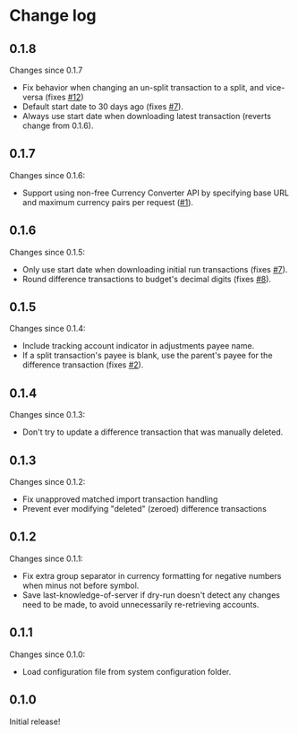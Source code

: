 # Change log


## 0.1.8

Changes since 0.1.7
- Fix behavior when changing an un-split transaction to a split, and vice-versa
  (fixes
  [#12](https://github.com/borsboom/foreign-currency-accounts-for-ynab/issues/12))
- Default start date to 30 days ago (fixes [#7](https://github.com/borsboom/foreign-currency-accounts-for-ynab/issues/7)).
- Always use start date when downloading latest transaction (reverts change from 0.1.6).

## 0.1.7

Changes since 0.1.6:
- Support using non-free Currency Converter API by specifying base URL and
  maximum currency pairs per request
  ([#1](https://github.com/borsboom/foreign-currency-accounts-for-ynab/issues/1)).


## 0.1.6

Changes since 0.1.5:
- Only use start date when downloading initial run transactions (fixes
  [#7](https://github.com/borsboom/foreign-currency-accounts-for-ynab/issues/7)).
- Round difference transactions to budget's decimal digits (fixes
  [#8](https://github.com/borsboom/foreign-currency-accounts-for-ynab/issues/8)).


## 0.1.5

Changes since 0.1.4:
- Include tracking account indicator in adjustments payee name.
- If a split transaction's payee is blank, use the parent's payee for the
  difference transaction (fixes
  [#2](https://github.com/borsboom/foreign-currency-accounts-for-ynab/issues/2)).


## 0.1.4

Changes since 0.1.3:
- Don't try to update a difference transaction that was manually deleted.


## 0.1.3

Changes since 0.1.2:
- Fix unapproved matched import transaction handling
- Prevent ever modifying "deleted" (zeroed) difference transactions


## 0.1.2

Changes since 0.1.1:
- Fix extra group separator in currency formatting for negative numbers when
  minus not before symbol.
- Save last-knowledge-of-server if dry-run doesn't detect any changes need to
  be made, to avoid unnecessarily re-retrieving accounts.


## 0.1.1

Changes since 0.1.0:
- Load configuration file from system configuration folder.


## 0.1.0

Initial release!
